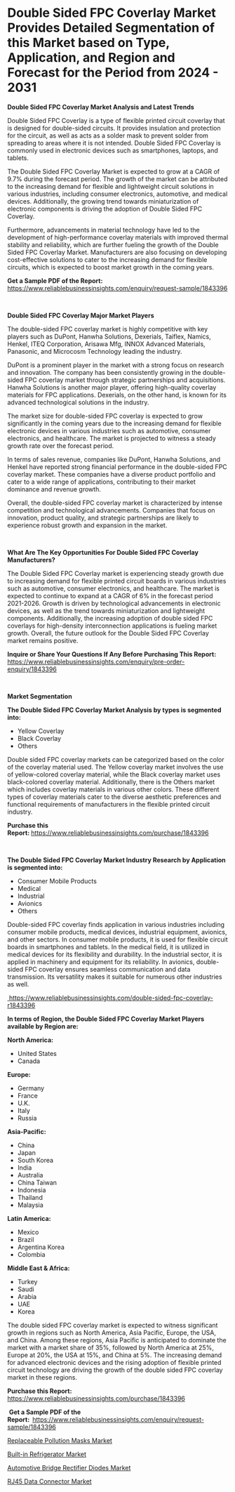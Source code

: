 <p><h1>Double Sided FPC Coverlay Market Provides Detailed Segmentation of this Market based on Type, Application, and Region and Forecast for the Period from 2024 - 2031</h1></p><p><strong>Double Sided FPC Coverlay Market Analysis and Latest Trends</strong></p>
<p><p>Double Sided FPC Coverlay is a type of flexible printed circuit coverlay that is designed for double-sided circuits. It provides insulation and protection for the circuit, as well as acts as a solder mask to prevent solder from spreading to areas where it is not intended. Double Sided FPC Coverlay is commonly used in electronic devices such as smartphones, laptops, and tablets.</p><p>The Double Sided FPC Coverlay Market is expected to grow at a CAGR of 9.7% during the forecast period. The growth of the market can be attributed to the increasing demand for flexible and lightweight circuit solutions in various industries, including consumer electronics, automotive, and medical devices. Additionally, the growing trend towards miniaturization of electronic components is driving the adoption of Double Sided FPC Coverlay.</p><p>Furthermore, advancements in material technology have led to the development of high-performance coverlay materials with improved thermal stability and reliability, which are further fueling the growth of the Double Sided FPC Coverlay Market. Manufacturers are also focusing on developing cost-effective solutions to cater to the increasing demand for flexible circuits, which is expected to boost market growth in the coming years.</p></p>
<p><strong>Get a Sample PDF of the Report:&nbsp;</strong> <a href="https://www.reliablebusinessinsights.com/enquiry/request-sample/1843396">https://www.reliablebusinessinsights.com/enquiry/request-sample/1843396</a></p>
<p>&nbsp;</p>
<p><strong>Double Sided FPC Coverlay Major Market Players</strong></p>
<p><p>The double-sided FPC coverlay market is highly competitive with key players such as DuPont, Hanwha Solutions, Dexerials, Taiflex, Namics, Henkel, ITEQ Corporation, Arisawa Mfg, INNOX Advanced Materials, Panasonic, and Microcosm Technology leading the industry. </p><p>DuPont is a prominent player in the market with a strong focus on research and innovation. The company has been consistently growing in the double-sided FPC coverlay market through strategic partnerships and acquisitions. Hanwha Solutions is another major player, offering high-quality coverlay materials for FPC applications. Dexerials, on the other hand, is known for its advanced technological solutions in the industry.</p><p>The market size for double-sided FPC coverlay is expected to grow significantly in the coming years due to the increasing demand for flexible electronic devices in various industries such as automotive, consumer electronics, and healthcare. The market is projected to witness a steady growth rate over the forecast period.</p><p>In terms of sales revenue, companies like DuPont, Hanwha Solutions, and Henkel have reported strong financial performance in the double-sided FPC coverlay market. These companies have a diverse product portfolio and cater to a wide range of applications, contributing to their market dominance and revenue growth.</p><p>Overall, the double-sided FPC coverlay market is characterized by intense competition and technological advancements. Companies that focus on innovation, product quality, and strategic partnerships are likely to experience robust growth and expansion in the market.</p></p>
<p>&nbsp;</p>
<p><strong>What Are The Key Opportunities For Double Sided FPC Coverlay Manufacturers?</strong></p>
<p><p>The Double Sided FPC Coverlay market is experiencing steady growth due to increasing demand for flexible printed circuit boards in various industries such as automotive, consumer electronics, and healthcare. The market is expected to continue to expand at a CAGR of 6% in the forecast period 2021-2026. Growth is driven by technological advancements in electronic devices, as well as the trend towards miniaturization and lightweight components. Additionally, the increasing adoption of double sided FPC coverlays for high-density interconnection applications is fueling market growth. Overall, the future outlook for the Double Sided FPC Coverlay market remains positive.</p></p>
<p><strong>Inquire or Share Your Questions If Any Before Purchasing This Report:</strong> <a href="https://www.reliablebusinessinsights.com/enquiry/pre-order-enquiry/1843396">https://www.reliablebusinessinsights.com/enquiry/pre-order-enquiry/1843396</a></p>
<p>&nbsp;</p>
<p><strong>Market Segmentation</strong></p>
<p><strong>The Double Sided FPC Coverlay Market Analysis by types is segmented into:</strong></p>
<p><ul><li>Yellow Coverlay</li><li>Black Coverlay</li><li>Others</li></ul></p>
<p><p>Double sided FPC coverlay markets can be categorized based on the color of the coverlay material used. The Yellow coverlay market involves the use of yellow-colored coverlay material, while the Black coverlay market uses black-colored coverlay material. Additionally, there is the Others market which includes coverlay materials in various other colors. These different types of coverlay materials cater to the diverse aesthetic preferences and functional requirements of manufacturers in the flexible printed circuit industry.</p></p>
<p><strong>Purchase this Report:&nbsp;</strong><a href="https://www.reliablebusinessinsights.com/purchase/1843396">https://www.reliablebusinessinsights.com/purchase/1843396</a></p>
<p>&nbsp;</p>
<p><strong>The Double Sided FPC Coverlay Market Industry Research by Application is segmented into:</strong></p>
<p><ul><li>Consumer Mobile Products</li><li>Medical</li><li>Industrial</li><li>Avionics</li><li>Others</li></ul></p>
<p><p>Double-sided FPC coverlay finds application in various industries including consumer mobile products, medical devices, industrial equipment, avionics, and other sectors. In consumer mobile products, it is used for flexible circuit boards in smartphones and tablets. In the medical field, it is utilized in medical devices for its flexibility and durability. In the industrial sector, it is applied in machinery and equipment for its reliability. In avionics, double-sided FPC coverlay ensures seamless communication and data transmission. Its versatility makes it suitable for numerous other industries as well.</p></p>
<p><a href="https://www.reliablebusinessinsights.com/double-sided-fpc-coverlay-r1843396">&nbsp;https://www.reliablebusinessinsights.com/double-sided-fpc-coverlay-r1843396</a></p>
<p><strong>In terms of Region, the Double Sided FPC Coverlay Market Players available by Region are:</strong></p>
<p>
    <p> <strong> North America: </strong>
        <ul>
            <li>United States</li>
            <li>Canada</li>
        </ul>
        </p> 
    <p> <strong> Europe: </strong>
        <ul>
            <li>Germany</li>
            <li>France</li>
            <li>U.K.</li>
            <li>Italy</li>
            <li>Russia</li>
        </ul>
        </p> 
    <p> <strong> Asia-Pacific: </strong>
        <ul>
            <li>China</li>
            <li>Japan</li>
            <li>South Korea</li>
            <li>India</li>
            <li>Australia</li>
            <li>China Taiwan</li>
            <li>Indonesia</li>
            <li>Thailand</li>
            <li>Malaysia</li>
        </ul>
        </p> 
    <p> <strong> Latin America: </strong>
        <ul>
            <li>Mexico</li>
            <li>Brazil</li>
            <li>Argentina Korea</li>
            <li>Colombia</li>
        </ul>
        </p> 
    <p> <strong> Middle East & Africa: </strong>
        <ul>
            <li>Turkey</li>
            <li>Saudi</li>
            <li>Arabia</li>
            <li>UAE</li>
            <li>Korea</li>
        </ul>
    </p>
    </p>
<p><p>The double sided FPC coverlay market is expected to witness significant growth in regions such as North America, Asia Pacific, Europe, the USA, and China. Among these regions, Asia Pacific is anticipated to dominate the market with a market share of 35%, followed by North America at 25%, Europe at 20%, the USA at 15%, and China at 5%. The increasing demand for advanced electronic devices and the rising adoption of flexible printed circuit technology are driving the growth of the double sided FPC coverlay market in these regions.</p></p>
<p><strong>Purchase this Report: </strong><a href="https://www.reliablebusinessinsights.com/purchase/1843396">https://www.reliablebusinessinsights.com/purchase/1843396</a></p>
<p>&nbsp;<strong>Get a Sample PDF of the Report:&nbsp;&nbsp;</strong><a href="https://www.reliablebusinessinsights.com/enquiry/request-sample/1843396">https://www.reliablebusinessinsights.com/enquiry/request-sample/1843396</a></p>
<p><strong></strong></p>
<p><p><a href="https://github.com/StackRhonda/Market-Research-Report-List-1/blob/main/replaceable-pollution-masks-market.md">Replaceable Pollution Masks Market</a></p><p><a href="https://github.com/JosephMorgajjtiXfg/Market-Research-Report-List-1/blob/main/built-in-refrigerator-market.md">Built-in Refrigerator Market</a></p><p><a href="https://medium.com/@andrew.gibson967/global-automotive-bridge-rectifier-diodes-market-focus-on-product-type-full-wave-rectifying-53ee25dfb131">Automotive Bridge Rectifier Diodes Market</a></p><p><a href="https://medium.com/@amanda.hamilton54645/rj45-data-connector-market-size-is-growing-at-cagr-of-10-6-053ee14fa9aa">RJ45 Data Connector Market</a></p></p>